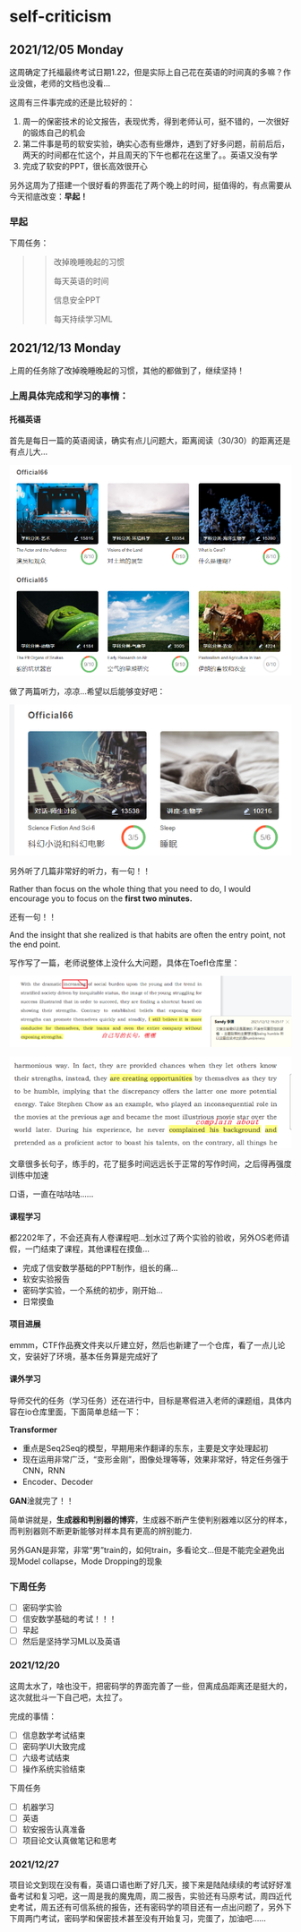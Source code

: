 # self-criticism

## 2021/12/05 Monday

这周确定了托福最终考试日期1.22，但是实际上自己花在英语的时间真的多嘛？作业没做，老师的文档也没看…

这周有三件事完成的还是比较好的：

1. 周一的保密技术的论文报告，表现优秀，得到老师认可，挺不错的，一次很好的锻炼自己的机会
2. 第二件事是苟的软安实验，确实心态有些爆炸，遇到了好多问题，前前后后，两天的时间都在忙这个，并且周天的下午也都花在这里了。。英语又没有学
3. 完成了软安的PPT，很长高效很开心

另外这周为了搭建一个很好看的界面花了两个晚上的时间，挺值得的，有点需要从今天彻底改变：**早起！**

### 早起

下周任务：

> > 改掉晚睡晚起的习惯
> >
> > 每天英语的时间
> >
> > 信息安全PPT
> >
> > 每天持续学习ML

## 2021/12/13 Monday

上周的任务除了改掉晚睡晚起的习惯，其他的都做到了，继续坚持！

### 上周具体完成和学习的事情：

#### 托福英语

首先是每日一篇的英语阅读，确实有点儿问题大，距离阅读（30/30）的距离还是有点儿大…

![image-20211213084528678](img/image-20211213084528678.png)

做了两篇听力，凉凉…希望以后能够变好吧：

![image-20211213084643871](img/image-20211213084643871.png)



另外听了几篇非常好的听力，有一句！！

Rather than focus on the whole thing that you need to do, I would encourage you to focus on the **first two minutes.**

还有一句！！

And the insight that she realized is that habits are often the entry point, not the end point.

写作写了一篇，老师说整体上没什么大问题，具体在Toefl仓库里：

![image-20211213085947930](img/image-20211213085947930.png)

![image-20211213090036283](img/image-20211213090036283.png)

文章很多长句子，练手的，花了挺多时间远远长于正常的写作时间，之后得再强度训练中加速

口语，一直在咕咕咕……

#### 课程学习

都2202年了，不会还真有人卷课程吧…划水过了两个实验的验收，另外OS老师请假，一门结束了课程，其他课程在摸鱼…

- 完成了信安数学基础的PPT制作，组长的痛…
- 软安实验报告
- 密码学实验，一个系统的初步，刚开始…
- 日常摸鱼

#### 项目进展

emmm，CTF作品赛文件夹以斤建立好，然后也新建了一个仓库，看了一点儿论文，安装好了环境，基本任务算是完成好了

#### 课外学习

导师交代的任务（学习任务）还在进行中，目标是寒假进入老师的课题组，具体内容在io仓库里面，下面简单总结一下：

**Transformer**

- 重点是Seq2Seq的模型，早期用来作翻译的东东，主要是文字处理起初
- 现在运用非常广泛，“变形金刚”，图像处理等等，效果非常好，特定任务强于CNN，RNN
- Encoder、Decoder

**GAN**淦就完了！！

简单讲就是，**生成器和判别器的博弈**，生成器不断产生使判别器难以区分的样本，而判别器则不断更新能够对样本具有更高的辨别能力.

另外GAN是非常，非常“男”train的，如何train，多看论文…但是不能完全避免出现Model collapse，Mode Dropping的现象



### 下周任务

- [ ] 密码学实验
- [ ] 信安数学基础的考试！！！
- [ ] 早起
- [ ] 然后是坚持学习ML以及英语

### 2021/12/20

这周太水了，啥也没干，把密码学的界面完善了一些，但离成品距离还是挺大的，这次就批斗一下自己吧，太拉了。

完成的事情：

- [ ] 信息数学考试结束
- [ ] 密码学UI大致完成
- [ ] 六级考试结束
- [ ] 操作系统实验结束

下周任务

- [ ] 机器学习
- [ ] 英语
- [ ] 软安报告认真准备
- [ ] 项目论文认真做笔记和思考

### 2021/12/27

项目论文到现在没有看，英语口语也断了好几天，接下来是陆陆续续的考试好好准备考试和复习吧，这一周是我的魔鬼周，周二报告，实验还有马原考试，周四近代史考试，周五还有可信系统的报告，还有密码学的项目还有一点出问题了，另外下下周两门考试，密码学和保密技术甚至没有开始复习，完蛋了，加油吧……

